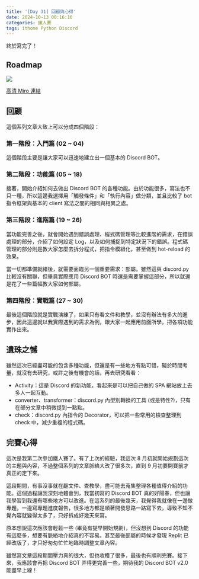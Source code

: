 ```yaml
---
title: '[Day 31] 回顧與心得'
date: 2024-10-13 00:16:16
categories: 鐵人賽
tags: ithome Python Discord
---
```


終於寫完了！

<!-- more -->

## Roadmap

![](https://firebasestorage.googleapis.com/v0/b/images-7e754.appspot.com/o/ithome_2024%2F31_roadmap.jpg?alt=media&token=1523dad2-28f2-4b2a-bede-c185718b1d76)

[高清 Miro 連結](https://miro.com/app/board/uXjVKkR3c3w=/)

## 回顧

這個系列文章大致上可以分成四個階段：

### 第一階段：入門篇 (02 ~ 04)

這個階段主要是讓大家可以迅速地建立出一個基本的 Discord BOT。

### 第二階段：功能篇 (05 ~ 18)

接著，開始介紹如何去做出 Discord BOT 的各種功能。由於功能很多，寫法也不只一種，所以這邊我選擇用「觸發條件」和「執行內容」做分類，並且比較了 bot 指令框架與基本的 client 寫法之間的相同與相異之處。

### 第三階段：進階篇 (19 ~ 26)

當功能完善之後，就會開始遇到錯誤處理、程式碼管理等比較進階的需求，在錯誤處理的部分，介紹了如何設定 Log，以及如何捕捉到特定狀況下的錯誤。程式碼管理的部分則是教大家怎麼去拆分程式，把指令模組化，甚至做到 hot-reload 的效果。

當一切都準備就緒後，就需要面臨另一個重要需求：部屬。雖然這與 discord.py 比較沒有關聯，但畢竟實際應用 Discord BOT 時還是需要掌握這部分，所以就還是花了一些篇幅教大家如何部屬。

### 第四階段：實戰篇 (27 ~ 30)

最後這個階段就是實戰演練了，如果只有看文件和教學，並沒有辦法有多大的進步，因此這邊就以我實際遇到的需求為例，跟大家一起應用前面所學，把各項功能實作出來。

## 遺珠之憾

雖然這次已經盡可能的包含多種功能，但還是有一些地方有點可惜，礙於時間考量，就沒有去研究，或許之後有機會的話，再去研究看看：
- Activity：這是 Discord 的新功能，看起來是可以把自己做的 SPA 網站放上去多人一起互動。
- converter、transformer：discord.py 內型別轉換的工具 (或是特性?)，只有在部分文章中稍微提到一點點。
- check：discord.py 內指令的 Decorator，可以把一些常用的檢查整理到 check 中，減少重複的程式碼。

## 完賽心得

這次是我第二次參加鐵人賽了。有了上次的經驗，我這次 8 月初就開始規劃這次的主題與內容，不過整個系列的文章脈絡大改了很多次，直到 9 月初要開賽前才真正的定下來。

這段期間，有事沒事就在翻文件、查教學，盡可能去蒐集整理各種值得介紹的功能。這個過程讓我深刻地體會到，我當初寫的 Discord BOT 真的好陽春，但也讓我學習到我還有哪些地方可以改進。在這系列的最後幾天，我覺得我就像在一邊做專題，一邊寫專題進度報告，很多地方都是順著開發思路一路寫下去，導致不知不覺內容就變得太多了，只好拆成好幾天來寫。

原本想說這次應該會輕鬆一些 (畢竟有提早開始規劃)，但沒想到 Discord 的功能有這麼多，想要有脈絡地介紹真的不容易。甚至最後部屬的時候才發現 Replit 已經改版了，才只好匆匆忙忙地臨時調整文章內容。

雖然寫文章這段期間壓力真的很大，但也收穫了很多，最後也有順利完賽。接下來，我應該會再把 Discord BOT 弄得更完善一些，期待我的 Discord BOT v2.0 能盡早上線！




